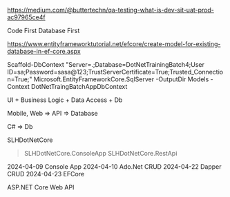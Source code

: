 https://medium.com/@buttertechn/qa-testing-what-is-dev-sit-uat-prod-ac97965ce4f

Code First
Database First

https://www.entityframeworktutorial.net/efcore/create-model-for-existing-database-in-ef-core.aspx

Scaffold-DbContext "Server=.;Database=DotNetTrainingBatch4;User ID=sa;Password=sasa@123;TrustServerCertificate=True;Trusted_Connection=True;" Microsoft.EntityFrameworkCore.SqlServer -OutputDir Models -Context DotNetTraingBatchAppDbContext 


UI + Business Logic + Data Access + Db

Mobile, Web => API => Database

C# => Db

SLHDotNetCore
> SLHDotNetCore.ConsoleApp
> SLHDotNetCore.RestApi


2024-04-09 Console App
2024-04-10 Ado.Net CRUD
2024-04-22 Dapper CRUD
2024-04-23 EFCore

ASP.NET Core Web API